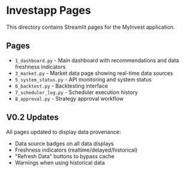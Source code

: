 # Investapp Pages

This directory contains Streamlit pages for the MyInvest application.

## Pages

- `1_dashboard.py` - Main dashboard with recommendations and data freshness indicators
- `3_market.py` - Market data page showing real-time data sources
- `5_system_status.py` - API monitoring and system status
- `6_backtest.py` - Backtesting interface
- `7_scheduler_log.py` - Scheduler execution history
- `8_approval.py` - Strategy approval workflow

## V0.2 Updates

All pages updated to display data provenance:
- Data source badges on all data displays
- Freshness indicators (realtime/delayed/historical)
- "Refresh Data" buttons to bypass cache
- Warnings when using historical data
